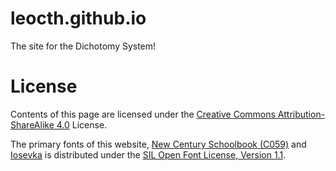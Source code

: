 # leocth.github.io
The site for the Dichotomy System!

# License
Contents of this page are licensed under the
[Creative Commons Attribution-ShareAlike 4.0](https://creativecommons.org/licenses/by-sa/4.0/)
License.

The primary fonts of this website, [New Century Schoolbook (C059)](assets/fonts/c059/) and [Iosevka](assets/fonts/iosevka/)
is distributed under the [SIL Open Font License, Version 1.1](http://scripts.sil.org/OFL).